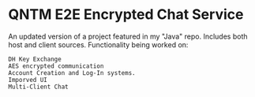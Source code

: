 # QNTM E2E Encrypted Chat Service
An updated version of a project featured in my "Java" repo. Includes both host and client sources. Functionality being worked on: 

```
DH Key Exchange
AES encrypted communication
Account Creation and Log-In systems. 
Imporved UI
Multi-Client Chat
```

